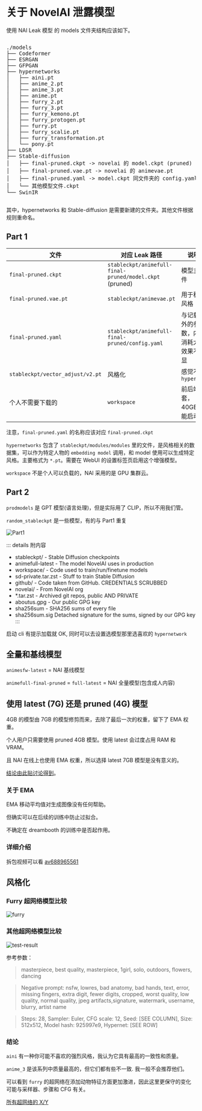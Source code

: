 # 关于 NovelAI 泄露模型

使用 NAI Leak 模型 的 models 文件夹结构应该如下。

<div style="overflow-x: auto;">
<pre>
./models
├── Codeformer
├── ESRGAN
├── GFPGAN
├── hypernetworks
│   ├── aini.pt
│   ├── anime_2.pt
│   ├── anime_3.pt
│   ├── anime.pt
│   ├── furry_2.pt
│   ├── furry_3.pt
│   ├── furry_kemono.pt
│   ├── furry_protogen.pt
│   ├── furry.pt
│   ├── furry_scalie.pt
│   ├── furry_transformation.pt
│   └── pony.pt
├── LDSR
├── Stable-diffusion
│   ├── final-pruned.ckpt -> novelai 的 model.ckpt (pruned)
│   ├── final-pruned.vae.pt -> novelai 的 animevae.pt
│   ├── final-pruned.yaml -> model.ckpt 同文件夹的 config.yaml
│   └── 其他模型文件.ckpt
└── SwinIR
</pre>
</div>

其中，hypernetworks 和 Stable-diffusion 是需要新建的文件夹。其他文件根据规则重命名。

## Part 1

<!-- TODO: 扫了一眼，有很多基本问题，待修 -->

| 文件                             | 对应 Leak 路径                                          | 说明                                     |
| -------------------------------- | ------------------------------------------------------- | ---------------------------------------- |
| `final-pruned.ckpt`              | `stableckpt/animefull-final-pruned/model.ckpt` (pruned) | 模型主文件                               |
| `final-pruned.vae.pt`            | `stableckpt/animevae.pt`                                | 用于稳定风格                             |
| `final-pruned.yaml`              | `stableckpt/animefull-final-pruned/config.yaml`         | 与记载额外的参数，内存消耗大，效果不明显 |
| `stableckpt/vector_adjust/v2.pt` | 风格化                                                  | 感觉不如 `hypernet`                      |
| 个人不需要下载的                 | `workspace`                                             | 前后端全套，40GB 仅能启动                |

注意，`final-pruned.yaml` 的名称应该对应 `final-pruned.ckpt`

`hypernetworks` 包含了 `stableckpt/modules/modules` 里的文件，是风格相关的数据集，可以作为特定人物的 `embedding model` 调用，和 model 使用可以生成特定风格。主要格式为 `*.pt`。需要在 WebUI 的设置标签页启用这个增强模型。

`workspace` 不是个人可以负载的，NAI 采用的是 GPU 集群云。

## Part 2

`prodmodels` 是 GPT 模型(语言处理)，但是实际用了 CLIP，所以不用我们管。

`random_stableckpt` 是一些模型，有的与 Part1 重复

![Part1](../../assets/models.webp)

::: details 附内容
 - stableckpt/ - Stable Diffusion checkpoints 
 - animefull-latest - The model NovelAI uses in production 
 - workspace/ - Code used to train/run/finetune models 
 - sd-private.tar.zst - Stuff to train Stable Diffusion 
 - github/ - Code taken from GitHub. CREDENTIALS SCRUBBED 
 - novelai/ - From NovelAI org 
 - \*.tar.zst - Archived git repos, public AND PRIVATE 
 - aboutus.gpg - Our public GPG key 
 - sha256sum - SHA256 sums of every file 
 - sha256sum.sig Detached signature for the sums, signed by our GPG key
:::

启动 cli 有提示加载就 OK, 同时可以去设置选模型那里选喜欢的 `hypernetwork`

## 全量和基线模型

`animesfw-latest` = NAI 基线模型

`animefull-final-pruned` = `full-latest` = NAI 全量模型(包含成人内容)

## 使用 latest (7G) 还是 pruned (4G) 模型

4GB 的模型由 7GB 的模型修剪而来，去除了最后一次的权重，留下了 EMA 权重。

个人用户只需要使用 pruned 4GB 模型。使用 latest 会过度占用 RAM 和 VRAM。

且 NAI 在线上也使用 EMA 权重，所以选择 latest 7GB 模型是没有意义的。

[结论由此贴讨论得到](https://github.com/AUTOMATIC1111/stable-diffusion-webui/discussions/2017#discussioncomment-3882551)。

### 关于 EMA

EMA 移动平均值对生成图像没有任何帮助。

但确实可以在后续的训练中防止过拟合。

不确定在 dreambooth 的训练中是否起作用。

### 详细介绍

<!-- <iframe src="//player.bilibili.com/player.html?aid=688965561&cid=857942294&page=1&danmaku=0" scrolling="no" allowfullscreen="true" width="100%" height="600"> </iframe> -->

拆包视频可以看 [av688965561](https://www.bilibili.com/video/av688965561)

## 风格化

### Furry 超网络模型比较

![furry](../../assets/furry-xy.webp)

### 其他超网络模型比较

![test-result](../../assets/other-hn-xy.webp)

参考参数：

> masterpiece, best quality, masterpiece, 1girl, solo, outdoors, flowers, dancing

> Negative prompt: nsfw, lowres, bad anatomy, bad hands, text, error, missing fingers, extra digit, fewer digits, cropped, worst quality, low quality, normal quality, jpeg artifacts,signature, watermark, username, blurry, artist name

> Steps: 28, Sampler: Euler, CFG scale: 12, Seed: [SEE COLUMN], Size: 512x512, Model hash: 925997e9, Hypernet: [SEE ROW]

### 结论

`aini` 有一种你可能不喜欢的强烈风格，我认为它具有最高的一致性和质量。

`anime_3` 是该系列中质量最高的，但它们都有些不一致. 我一般不会推荐他们。

可以看到 `furry` 的超网络在添加动物特征方面更加激进，因此这里更保守的变化可能与采样器、步骤和 CFG 有关。

[所有超网络的 X/Y](https://github.com/AUTOMATIC1111/stable-diffusion-webui/discussions/2017#discussioncomment-3836360)
